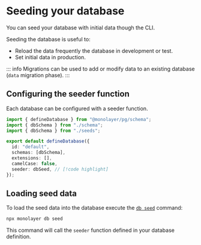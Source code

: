 # Seeding your database

You can seed your database with initial data though the CLI.

Seeding the database is useful to:
- Reload the data frequently the database in development or test.
- Set initial data in production.

::: info
Migrations can be used to add or modify data to an existing database (`data` migration phase).
:::

## Configuring the seeder function

Each database can be configured with a seeder function.

```ts
import { defineDatabase } from "@monolayer/pg/schema";
import { dbSchema } from "./schema";
import { dbSchema } from "./seeds";

export default defineDatabase({
  id: "default",
  schemas: [dbSchema],
  extensions: [],
  camelCase: false,
  seeder: dbSeed, // [!code highlight]
});
```

## Loading seed data

To load the seed data into the database execute the [`db seed`](./../cli.md#db-seed) command:

```bash
npx monolayer db seed
```

This command will call the `seeder` function defined in your database definition.
